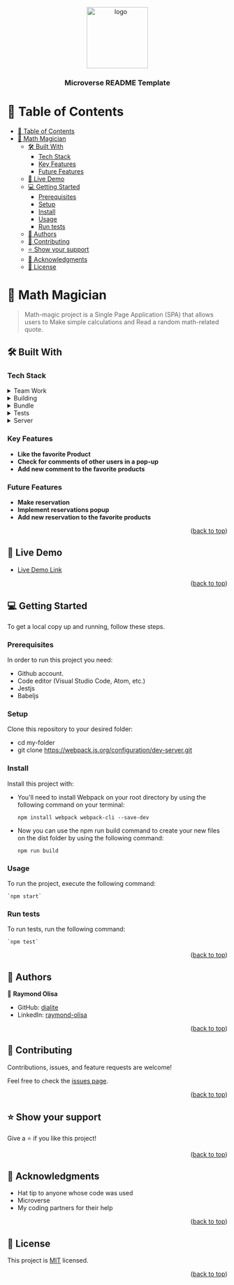<a name="readme-top"></a>

<div align="center">

  <img src="https://user-images.githubusercontent.com/78832703/203859927-696905b8-edee-4cc6-8642-0759f99b9ffd.png"
alt="logo" width="140"  height="auto" />
  <br/>

  <h3><b>Microverse README Template</b></h3>

</div>

<!-- TABLE OF CONTENTS -->

# 📗 Table of Contents

- [📗 Table of Contents](#-table-of-contents)
- [📖 Math Magician ](#-math-magician-)
  - [🛠 Built With ](#-built-with-)
    - [Tech Stack ](#tech-stack-)
    - [Key Features ](#key-features-)
    - [Future Features ](#future-features-)
  - [🚀 Live Demo ](#-live-demo-)
  - [💻 Getting Started ](#-getting-started-)
    - [Prerequisites](#prerequisites)
    - [Setup](#setup)
    - [Install](#install)
    - [Usage](#usage)
    - [Run tests](#run-tests)
  - [👥 Authors ](#-authors-)
  - [🤝 Contributing ](#-contributing-)
  - [⭐️ Show your support ](#️-show-your-support-)
  - [🙏 Acknowledgments ](#-acknowledgments-)
  - [📝 License ](#-license-)

<!-- PROJECT DESCRIPTION -->

# 📖 Math Magician <a name="about-project"></a>

> Math-magic project is a Single Page Application (SPA) that allows users to Make simple calculations and Read a random math-related quote.

## 🛠 Built With <a name="built-with"></a>

### Tech Stack <a name="tech-stack"></a>

<details>
  <summary>Team Work</summary>
  <ul>
    <li><a href="https://github.com/dialite/math-magic-react-setup/tree/math-magic-setup">Math Magician</a></li>
  </ul>
</details>
<details>
  <summary>Building</summary>
  <ul>
    <li><a href="https://www.javascript.com/">JavaScript</a></li>
    <li>REACT</li>
    <li>CSS 3</li>
    <li>ES6</li>
  </ul>
</details>
<details>
  <summary>Bundle</summary>
  <ul>
    <li><a href="https://www.npmjs.com/">NPM</a></li>
  </ul>
  </details>
<details>
  <summary>Tests</summary>
  <ul>
    <li><a href="https://jestjs.io/">Jest</a></li>
    <li><a href="https://babeljs.io/">Babel JS</a></li>
  </ul>
</details>

<details>
  <summary>Server</summary>
  <ul>
    <li><a href="https://webpack.js.org/configuration/dev-server/">WebPack Dev Server</a></li>
  </ul>
</details>


<!-- Features -->

### Key Features <a name="key-features"></a>

- **Like the favorite Product**
- **Check for comments of other users in a pop-up**
- **Add new comment to the favorite products**

<!-- Features -->

### Future Features <a name="key-features"></a>

- **Make reservation**
- **Implement reservations popup**
- **Add new reservation to the favorite products**

<p align="right">(<a href="#readme-top">back to top</a>)</p>

<!-- LIVE DEMO -->

## 🚀 Live Demo <a name="live-demo"></a>


- [Live Demo Link](https://webpack.js.org/configuration/dev-server/)

<p align="right">(<a href="#readme-top">back to top</a>)</p>

<!-- GETTING STARTED -->

## 💻 Getting Started <a name="getting-started"></a>


To get a local copy up and running, follow these steps.

### Prerequisites

In order to run this project you need:

- Github account.
- Code editor (Visual Studio Code, Atom, etc.)
- Jestjs
- Babeljs


### Setup

Clone this repository to your desired folder:


- cd my-folder
- git clone https://webpack.js.org/configuration/dev-server.git


### Install

Install this project with:

- You'll need to install Webpack on your root directory by using the following command on your terminal:

    `npm install webpack webpack-cli --save-dev`
- Now you can use the npm run build command to create your new files on the dist folder by using the following command:

    `npm run build`

### Usage

To run the project, execute the following command:

    `npm start`

### Run tests

To run tests, run the following command:

    `npm test`


<p align="right">(<a href="#readme-top">back to top</a>)</p>

<!-- AUTHORS -->

## 👥 Authors <a name="authors"></a>

👤 **Raymond Olisa**

- GitHub: [dialite](https://github.com/dialite)
- LinkedIn: [raymond-olisa](https://www.linkedin.com/in/raymond-olisa-775929243/)

<p align="right">(<a href="#readme-top">back to top</a>)</p>

<!-- CONTRIBUTING -->

## 🤝 Contributing <a name="contributing"></a>

Contributions, issues, and feature requests are welcome!

Feel free to check the [issues page](../../issues/).

<p align="right">(<a href="#readme-top">back to top</a>)</p>

<!-- SUPPORT -->

## ⭐️ Show your support <a name="support"></a>

Give a ⭐️ if you like this project!

<p align="right">(<a href="#readme-top">back to top</a>)</p>

<!-- ACKNOWLEDGEMENTS -->

## 🙏 Acknowledgments <a name="acknowledgements"></a>


- Hat tip to anyone whose code was used
- Microverse
- My coding partners for their help

<p align="right">(<a href="#readme-top">back to top</a>)</p>

<!-- LICENSE -->

## 📝 License <a name="license"></a>

This project is [MIT](./LICENSE) licensed.


<p align="right">(<a href="#readme-top">back to top</a>)</p>